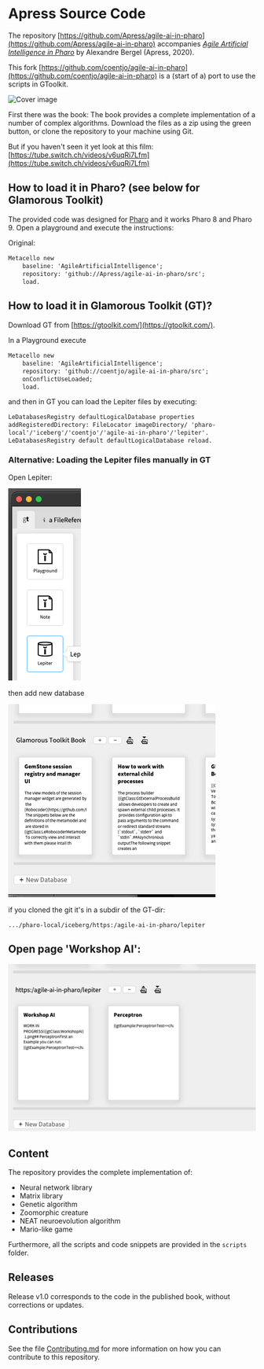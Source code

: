 # Apress Source Code

The repository 
[https://github.com/Apress/agile-ai-in-pharo](https://github.com/Apress/agile-ai-in-pharo)
accompanies [*Agile Artificial Intelligence in Pharo*](https://www.apress.com/9781484253830) by Alexandre Bergel (Apress, 2020). 

This fork 
[https://github.com/coentjo/agile-ai-in-pharo](https://github.com/coentjo/agile-ai-in-pharo) is a (start of a) port to use the scripts in GToolkit. 


[comment]: #cover
![Cover image](img/9781484253830.jpg)

First there was the book: 
The book provides a complete implementation of a number of complex algorithms. Download the files as a zip using the green button, or clone the repository to your machine using Git.

But if you haven't seen it yet look at this film: 
[https://tube.switch.ch/videos/v6uqRi7Lfm](https://tube.switch.ch/videos/v6uqRi7Lfm)

## How to load it in Pharo? (see below for Glamorous Toolkit)

The provided code was designed for [Pharo](http://pharo.org) and it works Pharo 8 and Pharo 9. Open a playground and execute the instructions:

Original:

```Smalltalk
Metacello new
    baseline: 'AgileArtificialIntelligence';
    repository: 'github://Apress/agile-ai-in-pharo/src';
    load.
```

## How to load it in Glamorous Toolkit (GT)?

Download GT from [https://gtoolkit.com/](https://gtoolkit.com/). 

In a Playground execute 

```Smalltalk
Metacello new
    baseline: 'AgileArtificialIntelligence';
    repository: 'github://coentjo/agile-ai-in-pharo/src';
    onConflictUseLoaded;
    load.
```

and then in GT you can load the Lepiter files by executing:

```Smalltalk
LeDatabasesRegistry defaultLogicalDatabase properties
addRegisteredDirectory: FileLocator imageDirectory/ 'pharo-local'/'iceberg'/'coentjo'/'agile-ai-in-pharo'/'lepiter'.
LeDatabasesRegistry default defaultLogicalDatabase reload.
```


### Alternative: Loading the Lepiter files manually in GT

Open Lepiter: 

![lepiter](img/GT.lepiter.png)

then add new database

![lepiter.newDatabase](img/GT.lepiter.newDatabase.png)

if you cloned the git it's in a subdir of the GT-dir:

```
.../pharo-local/iceberg/https:/agile-ai-in-pharo/lepiter
```

## Open page 'Workshop AI':

![WorkshopAI](img/GT.lepiter.WorkshopAI.png)



## Content

The repository provides the complete implementation of:

- Neural network library
- Matrix library
- Genetic algorithm
- Zoomorphic creature
- NEAT neuroevolution algorithm
- Mario-like game

Furthermore, all the scripts and code snippets are provided in the `scripts` folder.

## Releases

Release v1.0 corresponds to the code in the published book, without corrections or updates.

## Contributions

See the file [Contributing.md](Contributing.md) for more information on how you can contribute to this repository. 


